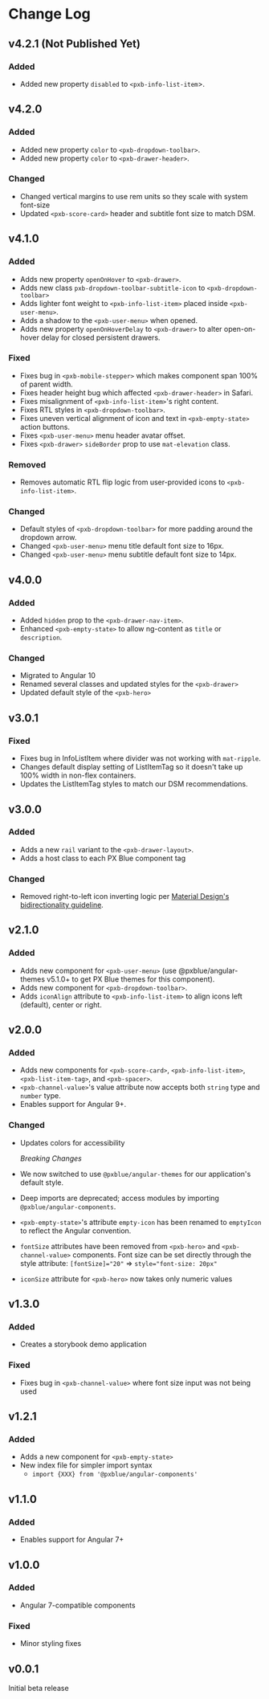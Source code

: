 # Change Log

## v4.2.1 (Not Published Yet)
         
### Added

-   Added new property `disabled` to `<pxb-info-list-item`>.

## v4.2.0

### Added

-   Added new property `color` to `<pxb-dropdown-toolbar>`.
-   Added new property `color` to `<pxb-drawer-header>`.

### Changed

-   Changed vertical margins to use rem units so they scale with system font-size
-   Updated `<pxb-score-card>` header and subtitle font size to match DSM.

## v4.1.0

### Added

-   Adds new property `openOnHover` to `<pxb-drawer>`.
-   Adds new class `pxb-dropdown-toolbar-subtitle-icon` to `<pxb-dropdown-toolbar>`
-   Adds lighter font weight to `<pxb-info-list-item>` placed inside `<pxb-user-menu>`.
-   Adds a shadow to the `<pxb-user-menu>` when opened.
-   Adds new property `openOnHoverDelay` to `<pxb-drawer>` to alter open-on-hover delay for closed persistent drawers.

### Fixed

-   Fixes bug in `<pxb-mobile-stepper>` which makes component span 100% of parent width.
-   Fixes header height bug which affected `<pxb-drawer-header>` in Safari.
-   Fixes misalignment of `<pxb-info-list-item>`'s right content.
-   Fixes RTL styles in `<pxb-dropdown-toolbar>`.
-   Fixes uneven vertical alignment of icon and text in `<pxb-empty-state>` action buttons.
-   Fixes `<pxb-user-menu>` menu header avatar offset.
-   Fixes `<pxb-drawer>` `sideBorder` prop to use `mat-elevation` class.

### Removed

-   Removes automatic RTL flip logic from user-provided icons to `<pxb-info-list-item>`.

### Changed

-   Default styles of `<pxb-dropdown-toolbar>` for more padding around the dropdown arrow.
-   Changed `<pxb-user-menu>` menu title default font size to 16px.
-   Changed `<pxb-user-menu>` menu subtitle default font size to 14px.

## v4.0.0

### Added

-   Added `hidden` prop to the `<pxb-drawer-nav-item>`.
-   Enhanced `<pxb-empty-state>` to allow ng-content as `title` or `description`.

### Changed

-   Migrated to Angular 10
-   Renamed several classes and updated styles for the `<pxb-drawer>`
-   Updated default style of the `<pxb-hero>`

## v3.0.1

### Fixed

-   Fixes bug in InfoListItem where divider was not working with `mat-ripple`.
-   Changes default display setting of ListItemTag so it doesn't take up 100% width in non-flex containers.
-   Updates the ListItemTag styles to match our DSM recommendations.

## v3.0.0

### Added

-   Adds a new `rail` variant to the `<pxb-drawer-layout>`.
-   Adds a host class to each PX Blue component tag

### Changed

-   Removed right-to-left icon inverting logic per [Material Design's bidirectionality guideline](https://material.io/design/usability/bidirectionality.html#mirroring-layout).

## v2.1.0

### Added

-   Adds new component for `<pxb-user-menu>` (use @pxblue/angular-themes v5.1.0+ to get PX Blue themes for this component).
-   Adds new component for `<pxb-dropdown-toolbar>`.
-   Adds `iconAlign` attribute to `<pxb-info-list-item>` to align icons left (default), center or right.

## v2.0.0

### Added

-   Adds new components for `<pxb-score-card>`, `<pxb-info-list-item>`, `<pxb-list-item-tag>`, and `<pxb-spacer>`.
-   `<pxb-channel-value>`'s value attribute now accepts both `string` type and `number` type.
-   Enables support for Angular 9+.

### Changed

-   Updates colors for accessibility

    _Breaking Changes_

-   We now switched to use `@pxblue/angular-themes` for our application's default style.
-   Deep imports are deprecated; access modules by importing `@pxblue/angular-components`.
-   `<pxb-empty-state>`'s attribute `empty-icon` has been renamed to `emptyIcon` to reflect the Angular convention.
-   `fontSize` attributes have been removed from `<pxb-hero>` and `<pxb-channel-value>`
    components. Font size can be set directly through the style attribute: `[fontSize]="20"` => `style="font-size: 20px"`
-   `iconSize` attribute for `<pxb-hero>` now takes only numeric values

## v1.3.0

### Added

-   Creates a storybook demo application

### Fixed

-   Fixes bug in `<pxb-channel-value>` where font size input was not being used

## v1.2.1

### Added

-   Adds a new component for `<pxb-empty-state>`
-   New index file for simpler import syntax
    -   `import {XXX} from '@pxblue/angular-components'`

## v1.1.0

### Added

-   Enables support for Angular 7+

## v1.0.0

### Added

-   Angular 7-compatible components

### Fixed

-   Minor styling fixes

## v0.0.1

Initial beta release
